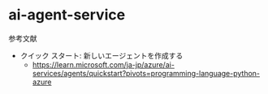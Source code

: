# ai-agent-service
参考文献
- クイック スタート: 新しいエージェントを作成する
    - https://learn.microsoft.com/ja-jp/azure/ai-services/agents/quickstart?pivots=programming-language-python-azure

